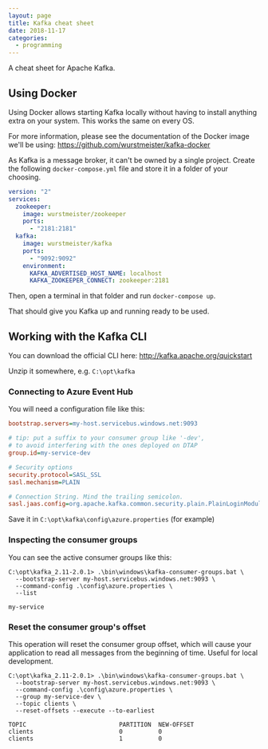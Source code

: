 ```yaml
---
layout: page
title: Kafka cheat sheet
date: 2018-11-17
categories:
  - programming
---
```


A cheat sheet for Apache Kafka.

## Using Docker

Using Docker allows starting Kafka locally without having to install anything
extra on your system. This works the same on every OS.

For more information, please see the documentation of the Docker image we'll be
using: https://github.com/wurstmeister/kafka-docker

As Kafka is a message broker, it can't be owned by a single project. Create the
following `docker-compose.yml` file and store it in a folder of your choosing.

```yaml
version: "2"
services:
  zookeeper:
    image: wurstmeister/zookeeper
    ports:
      - "2181:2181"
  kafka:
    image: wurstmeister/kafka
    ports:
      - "9092:9092"
    environment:
      KAFKA_ADVERTISED_HOST_NAME: localhost
      KAFKA_ZOOKEEPER_CONNECT: zookeeper:2181
```

Then, open a terminal in that folder and run `docker-compose up`.

That should give you Kafka up and running ready to be used.

## Working with the Kafka CLI

You can download the official CLI here: http://kafka.apache.org/quickstart

Unzip it somewhere, e.g. `C:\opt\kafka`

### Connecting to Azure Event Hub

You will need a configuration file like this:

```ini
bootstrap.servers=my-host.servicebus.windows.net:9093

# tip: put a suffix to your consumer group like '-dev',
# to avoid interfering with the ones deployed on DTAP
group.id=my-service-dev

# Security options
security.protocol=SASL_SSL
sasl.mechanism=PLAIN

# Connection String. Mind the trailing semicolon.
sasl.jaas.config=org.apache.kafka.common.security.plain.PlainLoginModule required username="$ConnectionString" password="the full connection string from Azure";
```

Save it in `C:\opt\kafka\config\azure.properties` (for example)

### Inspecting the consumer groups

You can see the active consumer groups like this:

```
C:\opt\kafka_2.11-2.0.1> .\bin\windows\kafka-consumer-groups.bat \
  --bootstrap-server my-host.servicebus.windows.net:9093 \
  --command-config .\config\azure.properties \
  --list

my-service
```

### Reset the consumer group's offset

This operation will reset the consumer group offset, which will cause your
application to read all messages from the beginning of time. Useful for local
development.

```
C:\opt\kafka_2.11-2.0.1> .\bin\windows\kafka-consumer-groups.bat \
  --bootstrap-server my-host.servicebus.windows.net:9093 \
  --command-config .\config\azure.properties \
  --group my-service-dev \
  --topic clients \
  --reset-offsets --execute --to-earliest

TOPIC                          PARTITION  NEW-OFFSET
clients                        0          0
clients                        1          0
```
